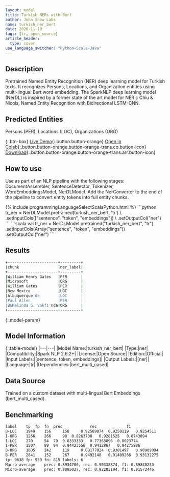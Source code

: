 ```yaml
---
layout: model
title: Turkish NERs with Bert
author: John Snow Labs
name: turkish_ner_bert
date: 2020-11-10
tags: [tr, open_source]
article_header:
  type: cover
use_language_switcher: "Python-Scala-Java"
---
```


## Description

Pretrained Named Entity Recognition (NER) deep learning model for Turkish texts. It recognizes Persons, Locations, and Organization entities using multi-lingual Bert word embedding. The SparkNLP deep learning model (NerDL) is inspired by a former state of the art model for NER ç Chiu & Nicols, Named Entity Recognition with Bidirectional LSTM-CNN.

## Predicted Entities

Persons (PER), Locations (LOC), Organizations (ORG)

{:.btn-box}
[Live Demo](https://demo.johnsnowlabs.com/public/NER_TR/){:.button.button-orange}
[Open in Colab](https://github.com/JohnSnowLabs/spark-nlp-workshop/blob/master/tutorials/streamlit_notebooks/NER_TR.ipynb){:.button.button-orange.button-orange-trans.co.button-icon}
[Download](https://s3.amazonaws.com/auxdata.johnsnowlabs.com/public/models/turkish_ner_bert_tr_2.6.2_2.4_1605043368882.zip){:.button.button-orange.button-orange-trans.arr.button-icon}

## How to use

Use as part of an NLP pipeline with the following stages: DocumentAssembler, SentenceDetector, Tokenizer, WordEmbeddingsModel, NerDLModel. Add the NerConverter to the end of the pipeline to convert entity tokens into full entity chunks.

<div class="tabs-box" markdown="1">
{% include programmingLanguageSelectScalaPython.html %}
```python
tr_ner = NerDLModel.pretrained(turkish_ner_bert, 'tr') \
               .setInputCols(["sentence", "token", "embeddings"]) \
               .setOutputCol("ner")
```
```scala
val tr_ner = NerDLModel.pretrained("turkish_ner_bert", "tr")
        .setInputCols(Array("sentence", "token", "embeddings"))
        .setOutputCol("ner")
```
</div>

## Results

```bash
+----------------------+---------+
|chunk                 |ner_label|
+----------------------+---------+
|William Henry Gates   |PER      |
|Microsoft             |ORG      |
|William Gates         |PER      |
|New Mexico            |LOC      |
|Albuquerque'de        |LOC      |
|Paul Allen            |PER      |
|B&Melinda G. Vakfı'nda|ORG      |
+----------------------+---------+
```

{:.model-param}
## Model Information

{:.table-model}
|---|---|
|Model Name:|turkish_ner_bert|
|Type:|ner|
|Compatibility:|Spark NLP 2.6.2+|
|License:|Open Source|
|Edition:|Official|
|Input Labels:|[sentence, token, embeddings]|
|Output Labels:|[ner]|
|Language:|tr|
|Dependencies:|bert_multi_cased|

## Data Source

Trained on a custom dataset with multi-lingual Bert Embeddings (bert_multi_cased).

## Benchmarking

```bash
label	 tp	 fp	 fn	 prec	         rec	         f1
B-LOC	 1949	 156	 158	 0.92589074	 0.9250119	 0.9254511
I-ORG	 1266	 266	 98	 0.8263708	 0.9281525	 0.8743094
I-LOC	 270	 54	 79	 0.8333333	 0.77363896	 0.8023774
I-PER	 1507	 89	 94	 0.94423556	 0.9412867	 0.94275886
B-ORG	 1805	 242	 119	 0.88177824	 0.9381497	 0.90909094
B-PER	 2841	 152	 267	 0.9492148	 0.91409266	 0.93132275
tp: 9638 fp: 959 fn: 815 labels: 6
Macro-average	 prec: 0.8934706, rec: 0.90338874, f1: 0.89840233
Micro-average	 prec: 0.9095027, rec: 0.92203194, f1: 0.91572446
```